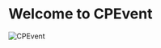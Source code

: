 # Welcome to CPEvent
![CPEvent](https://raw.githubusercontent.com/SE-TEAM-66/.github/blob/main/profile/CPEvent-2.png)
